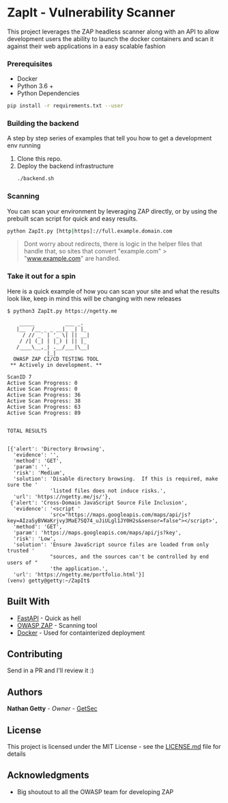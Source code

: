 # ZapIt - Vulnerability Scanner

This project leverages the ZAP headless scanner along with an API to allow development users the ability to launch the docker containers and scan it against their web applications in a easy scalable fashion


### Prerequisites

- Docker
- Python 3.6 +
- Python Dependencies

```sh
pip install -r requirements.txt --user
```

### Building the backend
A step by step series of examples that tell you how to get a development env running

1. Clone this repo.
2. Deploy the backend infrastructure
    ``` sh
    ./backend.sh
    ```

### Scanning 

You can scan your environment by leveraging ZAP directly, or by using the prebuilt scan script for quick and easy results.

``` sh
python ZapIt.py [http|https]://full.example.domain.com
```
> Dont worry about redirects, there is logic in the helper files that handle that, so sites that convert "example.com" > "www.example.com" are handled.

### Take it out for a spin
Here is a quick example of how you can scan your site and what the results look like, keep in mind this will be changing with new releases
```
$ python3 ZapIt.py https://ngetty.me

    _____          ___ _.
   |__  /__ _ _ __|_ _| |_
     / // _` | '_ \| || __|
    / /| (_| | |_) | || |_
   /____\__,_| .__/___|\__|
             |_|
  OWASP ZAP CI/CD TESTING TOOL
 ** Actively in development. **

ScanID 7
Active Scan Progress: 0
Active Scan Progress: 0
Active Scan Progress: 36
Active Scan Progress: 38
Active Scan Progress: 63
Active Scan Progress: 89


TOTAL RESULTS


[{'alert': 'Directory Browsing',
  'evidence': '',
  'method': 'GET',
  'param': '',
  'risk': 'Medium',
  'solution': 'Disable directory browsing.  If this is required, make sure the '
              'listed files does not induce risks.',
  'url': 'https://ngetty.me/js/'},
 {'alert': 'Cross-Domain JavaScript Source File Inclusion',
  'evidence': '<script '
              'src="https://maps.googleapis.com/maps/api/js?key=AIzaSyBVWaKrjvy3MaE7SQ74_uJiULgl1JY0H2s&sensor=false"></script>',
  'method': 'GET',
  'param': 'https://maps.googleapis.com/maps/api/js?key',
  'risk': 'Low',
  'solution': 'Ensure JavaScript source files are loaded from only trusted '
              "sources, and the sources can't be controlled by end users of "
              'the application.',
  'url': 'https://ngetty.me/portfolio.html'}]
(venv) getty@getty:~/ZapIt$

```

## Built With

* [FastAPI](https://github.com/tiangolo/fastapi) - Quick as hell
* [OWASP ZAP](https://github.com/zaproxy/zaproxy/wiki/Docker) - Scanning tool
* [Docker](https://docker.com) - Used for containterized deployment

## Contributing

Send in a PR and I'll review it :)

## Authors

**Nathan Getty** - *Owner* - [GetSec](https://github.com/GetSec)

## License

This project is licensed under the MIT License - see the [LICENSE.md](LICENSE.md) file for details

## Acknowledgments

- Big shoutout to all the OWASP team for developing ZAP
